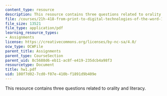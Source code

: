 ```yaml
---
content_type: resource
description: This resource contains three questions related to orality and literacy.
file: /courses/21h-418-from-print-to-digital-technologies-of-the-word-1450-present-fall-2005/108f7d027cd0f07e410bf1891d9b409e_hw1.pdf
file_size: 13521
file_type: application/pdf
learning_resource_types:
- Assignments
license: https://creativecommons.org/licenses/by-nc-sa/4.0/
ocw_type: OCWFile
parent_title: Assignments
parent_type: CourseSection
parent_uid: 8c5688d6-eb11-ac8f-e419-235dcb4a98f3
resourcetype: Document
title: hw1.pdf
uid: 108f7d02-7cd0-f07e-410b-f1891d9b409e
---
```

This resource contains three questions related to orality and literacy.